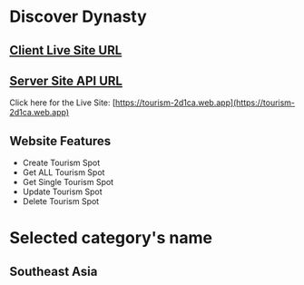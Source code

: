 # Discover Dynasty

## [Client Live Site URL](https://tourism-2d1ca.web.app)

## [Server Site API URL](https://tourism-server-one.vercel.app)

Click here for the Live Site: [https://tourism-2d1ca.web.app](https://tourism-2d1ca.web.app)

## Website Features

- Create Tourism Spot
- Get ALL Tourism Spot
- Get Single Tourism Spot
- Update Tourism Spot
- Delete Tourism Spot

# Selected category's name

## Southeast Asia
